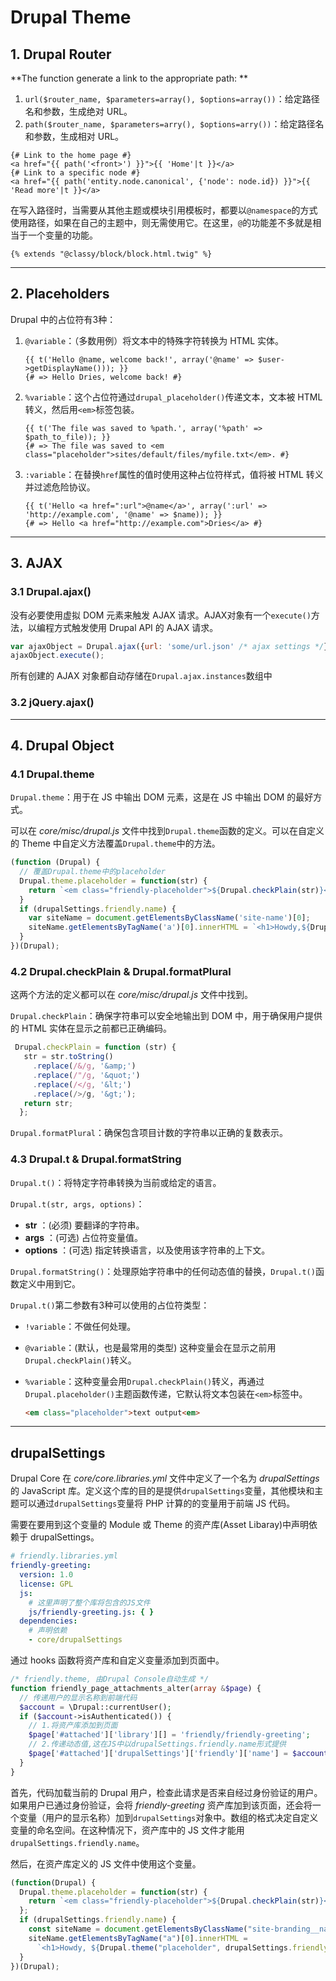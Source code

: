 # Drupal Theme

## 1. Drupal Router

**The function  generate a link to the appropriate path: ** 

1. `url($router_name, $parameters=array(), $options=array())`：给定路径名和参数，生成绝对 URL。
2. `path($router_name, $parameters=arry(), $options=arry())`：给定路径名和参数，生成相对 URL。

```Twig
{# Link to the home page #}
<a href="{{ path('<front>') }}">{{ 'Home'|t }}</a>
{# Link to a specific node #}
<a href="{{ path('entity.node.canonical', {'node': node.id}) }}">{{ 'Read more'|t }}</a>
```

在写入路径时，当需要从其他主题或模块引用模板时，都要以`@namespace`的方式使用路径，如果在自己的主题中，则无需使用它。在这里，`@`的功能差不多就是相当于一个变量的功能。

```twig
{% extends "@classy/block/block.html.twig" %}
```

---

## 2. Placeholders

Drupal 中的占位符有3种：

1. `@variable`：（多数用例）将文本中的特殊字符转换为 HTML 实体。

   ```twig
   {{ t('Hello @name, welcome back!', array('@name' => $user->getDisplayName())); }}
   {# => Hello Dries, welcome back! #}
   ```

2. `%variable`：这个占位符通过`drupal_placeholder()`传递文本，文本被 HTML 转义，然后用`<em>`标签包装。

   ```twig
   {{ t('The file was saved to %path.', array('%path' => $path_to_file)); }}
   {# => The file was saved to <em class="placeholder">sites/default/files/myfile.txt</em>. #}
   ```

3. `:variable`：在替换`href`属性的值时使用这种占位符样式，值将被 HTML 转义并过滤危险协议。

   ```twig
   {{ t('Hello <a href=":url">@name</a>', array(':url' => 'http://example.com', '@name' => $name)); }}
   {# => Hello <a href="http://example.com">Dries</a> #}
   ```

---

## 3. AJAX

### 3.1 Drupal.ajax()

没有必要使用虚拟 DOM 元素来触发 AJAX 请求。AJAX对象有一个`execute()`方法，以编程方式触发使用 Drupal API 的 AJAX 请求。

```javascript
var ajaxObject = Drupal.ajax({url: 'some/url.json' /* ajax settings */});
ajaxObject.execute();
```

所有创建的 AJAX 对象都自动存储在`Drupal.ajax.instances`数组中

### 3.2 jQuery.ajax()



---

## 4. Drupal Object

### 4.1 Drupal.theme

`Drupal.theme`：用于在 JS 中输出 DOM 元素，这是在 JS 中输出 DOM 的最好方式。

可以在 *core/misc/drupal.js* 文件中找到`Drupal.theme`函数的定义。可以在自定义的 Theme 中自定义方法覆盖`Drupal.theme`中的方法。

```js
(function (Drupal) {
  // 覆盖Drupal.theme中的placeholder
  Drupal.theme.placeholder = function(str) {
    return `<em class="friendly-placeholder">${Drupal.checkPlain(str)}</em>`;
  }
  if (drupalSettings.friendly.name) {
    var siteName = document.getElementsByClassName('site-name')[0];
    siteName.getElementsByTagName('a')[0].innerHTML = `<h1>Howdy,${Drupal.theme('placeholder', drupalSettings.friendly.name)}!</h1>`;
  }
})(Drupal);
```

### 4.2 Drupal.checkPlain & Drupal.formatPlural

这两个方法的定义都可以在 *core/misc/drupal.js* 文件中找到。

`Drupal.checkPlain`：确保字符串可以安全地输出到 DOM 中，用于确保用户提供的 HTML 实体在显示之前都已正确编码。

```js
 Drupal.checkPlain = function (str) {
   str = str.toString()
     .replace(/&/g, '&amp;')
     .replace(/"/g, '&quot;')
     .replace(/</g, '&lt;')
     .replace(/>/g, '&gt;');
   return str;
  };
```

`Drupal.formatPlural`：确保包含项目计数的字符串以正确的复数表示。

### 4.3 Drupal.t & Drupal.formatString

`Drupal.t()`：将特定字符串转换为当前或给定的语言。

`Drupal.t(str, args, options)`：

- **str** ：(必须) 要翻译的字符串。
- **args** ：(可选) 占位符变量值。
- **options** ：(可选) 指定转换语言，以及使用该字符串的上下文。

`Drupal.formatString()`：处理原始字符串中的任何动态值的替换，`Drupal.t()`函数定义中用到它。

`Drupal.t()`第二参数有3种可以使用的占位符类型：

- `!variable`：不做任何处理。

- `@variable`：(默认，也是最常用的类型) 这种变量会在显示之前用`Drupal.checkPlain()`转义。

- `%variable`：这种变量会用`Drupal.checkPlain()`转义，再通过`Drupal.placeholder()`主题函数传递，它默认将文本包装在`<em>`标签中。

  ```html
  <em class="placeholder">text output<em>
  ```

---

## drupalSettings

Drupal Core 在 *core/core.libraries.yml* 文件中定义了一个名为 *drupalSettings* 的 JavaScript 库。定义这个库的目的是提供`drupalSettings`变量，其他模块和主题可以通过`drupalSettings`变量将 PHP 计算的的变量用于前端 JS 代码。

需要在要用到这个变量的 Module 或 Theme 的资产库(Asset Libaray)中声明依赖于 drupalSettings。 

```yaml
# friendly.libraries.yml
friendly-greeting:
  version: 1.0
  license: GPL
  js:
  	# 这里声明了整个库将包含的JS文件
    js/friendly-greeting.js: { }
  dependencies:
  	# 声明依赖
    - core/drupalSettings
```

通过 hooks 函数将资产库和自定义变量添加到页面中。

```php
/* friendly.theme, 由Drupal Console自动生成 */
function friendly_page_attachments_alter(array &$page) {
  // 传递用户的显示名称到前端代码
  $account = \Drupal::currentUser();
  if ($account->isAuthenticated()) {
    // 1.将资产库添加到页面
    $page['#attached']['library'][] = 'friendly/friendly-greeting';
    // 2.传递动态值,这在JS中以drupalSettings.friendly.name形式提供
    $page['#attached']['drupalSettings']['friendly']['name'] = $account->getDisplayName();
  }
}
```

首先，代码加载当前的 Drupal 用户，检查此请求是否来自经过身份验证的用户。如果用户已通过身份验证，会将 *friendly-greeting* 资产库加到该页面，还会将一个变量（用户的显示名称）加到`drupalSettings`对象中。数组的格式决定自定义变量的命名空间。在这种情况下，资产库中的 JS 文件才能用`drupalSettings.friendly.name`。

然后，在资产库定义的 JS 文件中使用这个变量。

```js
(function(Drupal) {
  Drupal.theme.placeholder = function(str) {
    return `<em class="friendly-placeholder">${Drupal.checkPlain(str)}</em>`;
  };
  if (drupalSettings.friendly.name) {
    const siteName = document.getElementsByClassName("site-branding__name")[0];
    siteName.getElementsByTagName("a")[0].innerHTML = 
      `<h1>Howdy, ${Drupal.theme("placeholder", drupalSettings.friendly.name)}!</h1>`;
  }
})(Drupal);
```
































